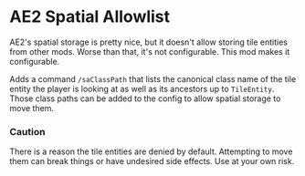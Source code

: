 # AE2 Spatial Allowlist
AE2's spatial storage is pretty nice, but it doesn't allow storing tile entities from other mods. Worse than that, it's not configurable. This mod makes it configurable.

Adds a command `/saClassPath` that lists the canonical class name of the tile entity the player is looking at as well as its ancestors up to `TileEntity`. Those class paths can be added to the config to allow spatial storage to move them.

### Caution
There is a reason the tile entities are denied by default. Attempting to move them can break things or have undesired side effects. Use at your own risk.